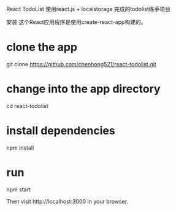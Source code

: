 React TodoList
使用react.js + localstorage 完成的todolist练手项目

安装
这个React应用程序是使用create-react-app构建的。

# clone the app
git clone https://github.com/chenhong521/react-todolist.git

# change into the app directory
cd react-todolist

# install dependencies
npm install
# run
npm start

Then visit http://localhost:3000 in your browser.
